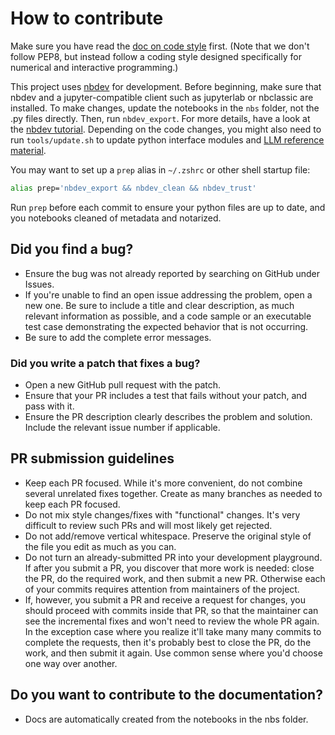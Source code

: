 # How to contribute

Make sure you have read the [doc on code style](
https://docs.fast.ai/dev/style.html) first. (Note that we don't follow PEP8, but instead follow a coding style designed specifically for numerical and interactive programming.)

This project uses [nbdev](https://nbdev.fast.ai/getting_started.html) for development. Before beginning, make sure that nbdev and a jupyter-compatible client such as jupyterlab or nbclassic are installed. To make changes, update the notebooks in the `nbs` folder, not the .py files directly. Then, run `nbdev_export`. For more details, have a look at the [nbdev tutorial](https://nbdev.fast.ai/tutorials/tutorial.html). Depending on the code changes, you might also need to run `tools/update.sh` to update python interface modules and [LLM reference material](https://github.com/AnswerDotAI/llms-txt).

You may want to set up a `prep` alias in `~/.zshrc` or other shell startup file:

```sh
alias prep='nbdev_export && nbdev_clean && nbdev_trust'
```

Run `prep` before each commit to ensure your python files are up to date, and you notebooks cleaned of metadata and notarized.

## Did you find a bug?

* Ensure the bug was not already reported by searching on GitHub under Issues.
* If you're unable to find an open issue addressing the problem, open a new one. Be sure to include a title and clear description, as much relevant information as possible, and a code sample or an executable test case demonstrating the expected behavior that is not occurring.
* Be sure to add the complete error messages.

### Did you write a patch that fixes a bug?

* Open a new GitHub pull request with the patch.
* Ensure that your PR includes a test that fails without your patch, and pass with it.
* Ensure the PR description clearly describes the problem and solution. Include the relevant issue number if applicable.

## PR submission guidelines

* Keep each PR focused. While it's more convenient, do not combine several unrelated fixes together. Create as many branches as needed to keep each PR focused.
* Do not mix style changes/fixes with "functional" changes. It's very difficult to review such PRs and will most likely get rejected.
* Do not add/remove vertical whitespace. Preserve the original style of the file you edit as much as you can.
* Do not turn an already-submitted PR into your development playground. If after you submit a PR, you discover that more work is needed: close the PR, do the required work, and then submit a new PR. Otherwise each of your commits requires attention from maintainers of the project.
* If, however, you submit a PR and receive a request for changes, you should proceed with commits inside that PR, so that the maintainer can see the incremental fixes and won't need to review the whole PR again. In the exception case where you realize it'll take many many commits to complete the requests, then it's probably best to close the PR, do the work, and then submit it again. Use common sense where you'd choose one way over another.

## Do you want to contribute to the documentation?

* Docs are automatically created from the notebooks in the nbs folder.
